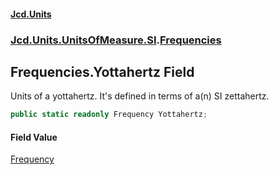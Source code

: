 #### [Jcd.Units](index.md 'index')
### [Jcd.Units.UnitsOfMeasure.SI](Jcd.Units.UnitsOfMeasure.SI.md 'Jcd.Units.UnitsOfMeasure.SI').[Frequencies](Jcd.Units.UnitsOfMeasure.SI.Frequencies.md 'Jcd.Units.UnitsOfMeasure.SI.Frequencies')

## Frequencies.Yottahertz Field

Units of a yottahertz. It's defined in terms of a(n) SI zettahertz.

```csharp
public static readonly Frequency Yottahertz;
```

#### Field Value
[Frequency](Jcd.Units.UnitTypes.Frequency.md 'Jcd.Units.UnitTypes.Frequency')